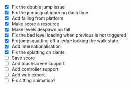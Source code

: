 - [x] Fix the double jump issue
- [x] Fix the jumpsquat ignoring dash time
- [x] Add falling from platform
- [x] Make score a resource
- [x] Make levels despawn on fall
- [x] Fix the bad level loading when previous is not triggered
- [x] Fix jumpsquatting off a ledge locking the walk state
- [x] Add internationalisation
- [x] Fix the splatting on slants
- [ ] Save score
- [ ] Add touchscreen support
- [ ] Add controller support
- [ ] Add web export
- [ ] Fix sitting animation?
